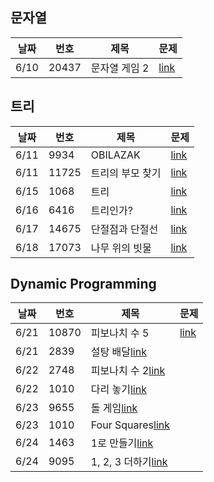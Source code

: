 ## 문자열
|날짜|번호|제목|문제|
|---|---|---|---|
|6/10|20437|문자열 게임 2|[link](https://www.acmicpc.net/problem/20437)|

## 트리
|날짜|번호|제목|문제|
|---|---|---|---|
|6/11|9934|OBILAZAK|[link](https://www.acmicpc.net/problem/9934)|
|6/11|11725|트리의 부모 찾기|[link](https://www.acmicpc.net/problem/11725)|
|6/15|1068|트리|[link](https://www.acmicpc.net/problem/2168)|
|6/16|6416|트리인가?|[link](https://www.acmicpc.net/problem/6416)|
|6/17|14675|단절점과 단절선|[link](https://www.acmicpc.net/problem/14675)|
|6/18|17073|나무 위의 빗물|[link](https://www.acmicpc.net/problem/17073)|

## Dynamic Programming
|날짜|번호|제목|문제|
|---|---|---|---|
|6/21|10870|피보나치 수 5|[link](https://www.acmicpc.net/problem/10870)|
|6/21|2839|설탕 배달[link](https://www.acmicpc.net/problem/2839)|
|6/22|2748|피보나치 수 2[link](https://www.acmicpc.net/problem/2748)|
|6/22|1010|다리 놓기[link](https://www.acmicpc.net/problem/1010)|
|6/23|9655|돌 게임[link](https://www.acmicpc.net/problem/9655)|
|6/23|1010|Four Squares[link](https://www.acmicpc.net/problem/17626)|
|6/24|1463|1로 만들기[link](https://www.acmicpc.net/problem/1463)|
|6/24|9095|1, 2, 3 더하기[link](https://www.acmicpc.net/problem/9095)|
